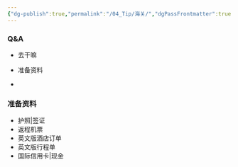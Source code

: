 ```yaml
---
{"dg-publish":true,"permalink":"/04_Tip/海关/","dgPassFrontmatter":true}
---
```


### Q&A
+ 去干嘛
+ 准备资料

+ 


### 准备资料
+ 护照|签证
+ 返程机票
+ 英文版酒店订单
+ 英文版行程单
+ 国际信用卡|现金
